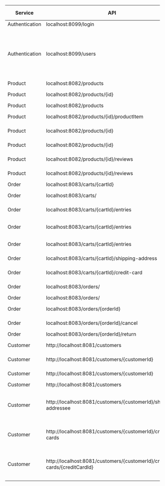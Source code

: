
| Service        | API                  | Method | No Authentication | Require admin | Note                                                        |
|----------------|----------------------|--------|-------------------|---------------|-------------------------------------------------------------|
| Authentication | localhost:8099/login | POST   | X                 |               |                                                             |
| Authentication | localhost:8099/users | POST   | X                 |               | Using for Customer service to send user credentials when creating/update customer info |
| Product| localhost:8082/products | GET | x |  | Get all products
| Product| localhost:8082/products/{id} | GET | x |  | Get a product details  
| Product| localhost:8082/products | POST |  | x | Add a product    
| Product| localhost:8082/products/{id}/productItem | POST |  | x | Add an item to product     
| Product| localhost:8082/products/{id} | PUT |  | x | Update a product 
| Product| localhost:8082/products/{id} | DELETE |  | x | Delete a product 
| Product| localhost:8082/products/{id}/reviews | GET | x| | Get reviews of a product 
| Product| localhost:8082/products/{id}/reviews | POST | | | Add review to a product 
| Order| localhost:8083/carts/{cartId} | GET | | | Get a cart 
| Order| localhost:8083/carts/ | POST | | | Create a new cart 
| Order| localhost:8083/carts/{cartId}/entries | POST | | | Add a product to cart 
| Order| localhost:8083/carts/{cartId}/entries | PUT | | | Update quantity of an line item in cart 
| Order| localhost:8083/carts/{cartId}/entries | DELETE | | | Delete an line item in cart 
| Order| localhost:8083/carts/{cartId}/shipping-address | POST | | | Set shipping address in cart 
| Order| localhost:8083/carts/{cartId}/credit-card | POST | | | Set credit card in cart
| Order| localhost:8083/orders/ | GET | | | Get all orders of a customer
| Order| localhost:8083/orders/ | POST | | | Place an order
| Order| localhost:8083/orders/{orderId} | GET | | | Get single order detail
| Order| localhost:8083/orders/{orderId}/cancel | PUT | | | Cancel an order
| Order| localhost:8083/orders/{orderId}/return | PUT | | | Return an order| Order| localhost:8083/orders/{orderId}/cancel | PUT | | | Cancel an order| Order| localhost:8083/orders/{orderId}/status?status=Shipped | PUT | | | Change order status
| Customer| http://localhost:8081/customers  | GET | | | Fetch all customer
| Customer| http://localhost:8081/customers/{customerId}  | GET | | | Fetch a customer
| Customer| http://localhost:8081/customers/{customerId}   | PUT| | | Update customer
| Customer| http://localhost:8081/customers   | POST| | | Save customer
| Customer| http://localhost:8081/customers/{customerId}/shipping-addressee | GET| | | Fetch all shipping address for a specific customer
| Customer| http://localhost:8081/customers/{customerId}/credit-cards | GET| | | Fetch all credit card for a specific customer
| Customer| http://localhost:8081/customers/{customerId}/credit-cards/{creditCardId} | GET| | | Fetch credit card by credit card id for a specific customer